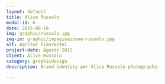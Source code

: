 ```yaml
---
layout: default
title: Alice Russolo
modal-id: 6
date: 2015-08-18
img: graphic/russolo.jpg
img-in: graphic/impaginazione-russolo.jpg
alt: Agritur Pianrestel
project-date: Agosto 2015
client: Alice Russolo
category: graphicdesign
description: Brand identity per Alice Russolo photography.

---
```

